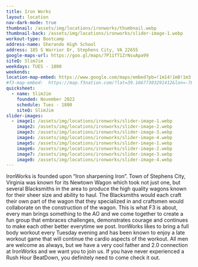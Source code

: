 ```yaml
---
title: Iron Works
layout: location
nav-dark-mode: true
thumbnail: /assets/img/locations/ironworks/thumbnail.webp
thumbnail-back: /assets/img/locations/ironworks/slider-image-1.webp
workout-type: Bootcamp
address-name: Sherando High School
address: 185 S Warrior Dr, Stephens City, VA 22655
google-maps-url: https://goo.gl/maps/7P11fT1ZrNsuApa99
siteQ: SlimJim
weekdays: TUES - 1800
weekends:
location-map-embed: https://www.google.com/maps/embed?pb=!1m14!1m8!1m3!1d3690.0671319220696!2d-78.19377666861722!3d39.07508357729071!3m2!1i1024!2i768!4f13.1!3m3!1m2!1s0x89b5e98db0418685%3A0x39b9f804504adc32!2sSherando%20High%20School!5e0!3m2!1sen!2sus!4v1693525973024!5m2!1sen!2sus
#f3-map-embed:  https://map.f3nation.com/?lat=39.16677303291412&lon=-78.15840661175892&zoom=16
quicksheet:
  - name: SlimJim
    founded: November 2022
    schedule: Tues - 1800
    siteQ: SlimJim
slider-images:
  - image1: /assets/img/locations/ironworks/slider-image-1.webp
    image2: /assets/img/locations/ironworks/slider-image-2.webp
    image3: /assets/img/locations/ironworks/slider-image-3.webp
    image4: /assets/img/locations/ironworks/slider-image-4.webp
    image5: /assets/img/locations/ironworks/slider-image-1.webp
    image6: /assets/img/locations/ironworks/slider-image-2.webp
    image7: /assets/img/locations/ironworks/slider-image-3.webp
    image8: /assets/img/locations/ironworks/slider-image-4.webp
---
```


IronWorks is founded upon “Iron sharpening Iron”. Town of Stephens City, Virginia was known for its Newtown Wagon which took not just one, but several Blacksmiths in the area to produce the high quality wagons known for their sheer size and ability to haul. The Blacksmiths would each craft their own part of the wagon that they specialized in and craftsmen would collaborate on the construction of the wagon. This is what F3 is about, every man brings something to the AO and we come together to create a fun group that embraces challenges, demonstrates courage and continues to make each other better everytime we post. IronWorks likes to bring a full body workout every Tuesday evening and has been known to enjoy a late workout game that will continue the cardio aspects of the workout. All men are welcome as always, but we have a very cool father and 2.0 connection at IronWorks and we want you to join us. If you have never experienced a Rush Hour BeatDown, you definitely need to come check it out.
